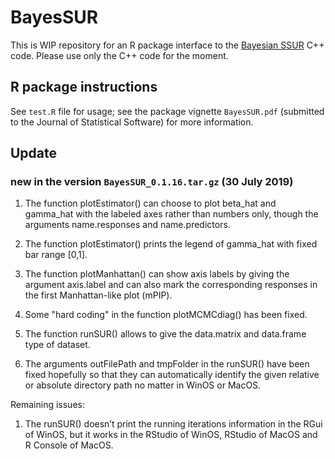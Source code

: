 # BayesSUR

This is WIP repository for an R package interface to the [Bayesian SSUR](github.com/mbant/Bayesian_SSUR) C++ code.
Please use only the C++ code for the moment.

## R package instructions
See `test.R` file for usage; see the package vignette `BayesSUR.pdf` (submitted to the Journal of Statistical Software) for more information.

## Update
### new in the version `BayesSUR_0.1.16.tar.gz` (30 July 2019)

1) The function plotEstimator() can choose to plot beta_hat and gamma_hat with the labeled axes rather than numbers only, though the arguments name.responses and name.predictors.

2) The function plotEstimator() prints the legend of gamma_hat with fixed bar range [0,1].

3) The function plotManhattan() can show axis labels by giving the argument axis.label and can also mark the corresponding responses in the first Manhattan-like plot (mPIP).

4) Some "hard coding" in the function plotMCMCdiag() has been fixed.

5) The function runSUR() allows to give the data.matrix and data.frame type of dataset.

6) The arguments outFilePath and tmpFolder in the runSUR() have been fixed hopefully so that they can automatically identify the given relative or absolute directory path no matter in WinOS or MacOS.


Remaining issues:

1) The runSUR() doesn’t print the running iterations information in the RGui of WinOS, but it works in the RStudio of WinOS, RStudio of MacOS and R Console of MacOS.
